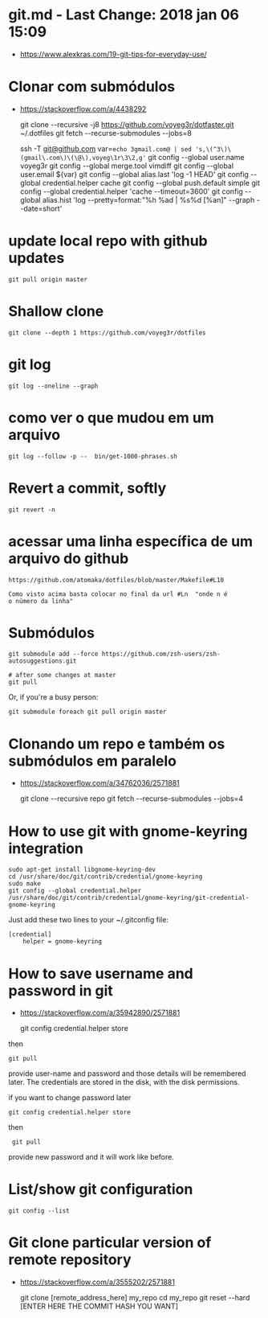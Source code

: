 # git.md - Last Change: 2018 jan 06 15:09
+ https://www.alexkras.com/19-git-tips-for-everyday-use/

# Clonar com submódulos
+ https://stackoverflow.com/a/4438292

    git clone --recursive -j8 https://github.com/voyeg3r/dotfaster.git ~/.dotfiles
    git fetch --recurse-submodules --jobs=8

    ssh -T git@github.com
    var=`echo 3gmail.com@ | sed 's,\(^3\)\(gmail\.com\)\(\@\),voyeg\1r\3\2,g'`
    git config --global user.name voyeg3r
    git config --global merge.tool vimdiff
    git config --global user.email ${var}
    git config --global alias.last 'log -1 HEAD'
    git config --global credential.helper cache
    git config --global push.default simple
    git config --global credential.helper 'cache --timeout=3600'
    git config --global alias.hist 'log --pretty=format:"%h %ad | %s%d [%an]" --graph --date=short'

# update local repo with github updates

    git pull origin master

# Shallow clone

    git clone --depth 1 https://github.com/voyeg3r/dotfiles

# git log

    git log --oneline --graph

# como ver o que mudou em um arquivo

    git log --follow -p --  bin/get-1000-phrases.sh


# Revert a commit, softly

    git revert -n

# acessar uma linha específica de um arquivo do github

    https://github.com/atomaka/dotfiles/blob/master/Makefile#L10

    Como visto acima basta colocar no final da url #Ln  "onde n é
    o número da linha"

# Submódulos

    git submodule add --force https://github.com/zsh-users/zsh-autosuggestions.git

    # after some changes at master
    git pull


Or, if you're a busy person:

    git submodule foreach git pull origin master

# Clonando um repo e também os submódulos em paralelo
+ https://stackoverflow.com/a/34762036/2571881

    git clone --recursive repo
    git fetch --recurse-submodules --jobs=4

# How to use git with gnome-keyring integration

    sudo apt-get install libgnome-keyring-dev
    cd /usr/share/doc/git/contrib/credential/gnome-keyring
    sudo make
    git config --global credential.helper /usr/share/doc/git/contrib/credential/gnome-keyring/git-credential-gnome-keyring

Just add these two lines to your ~/.gitconfig file:

    [credential]
        helper = gnome-keyring

# How to save username and password in git
+ https://stackoverflow.com/a/35942890/2571881

    git config credential.helper store

then

    git pull

provide user-name and password and those details will be remembered later. The
credentials are stored in the disk, with the disk permissions.

if you want to change password later

    git config credential.helper store

then

     git pull

provide new password and it will work like before.

# List/show git configuration

    git config --list
# Git clone particular version of remote repository
+ https://stackoverflow.com/a/3555202/2571881

    git clone [remote_address_here] my_repo
    cd my_repo
    git reset --hard [ENTER HERE THE COMMIT HASH YOU WANT]

